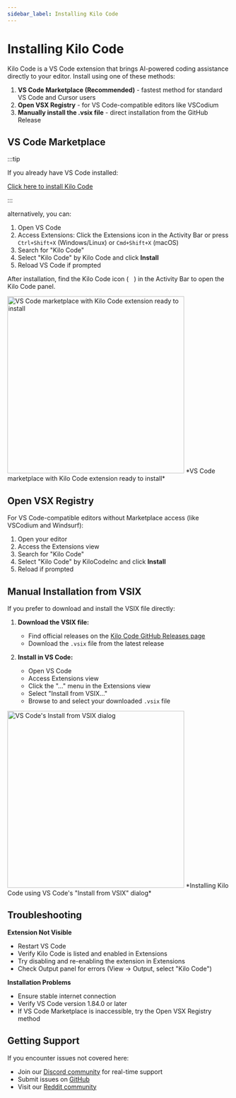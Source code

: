 ```yaml
---
sidebar_label: Installing Kilo Code
---
```


# Installing Kilo Code

Kilo Code is a VS Code extension that brings AI-powered coding assistance directly to your editor. Install using one of these methods:
1. **VS Code Marketplace (Recommended)** - fastest method for standard VS Code and Cursor users
1. **Open VSX Registry** - for VS Code-compatible editors like VSCodium
1. **Manually install the .vsix file** - direct installation from the GitHub Release

## VS Code Marketplace

:::tip

If you already have VS Code installed:

[Click here to install Kilo Code](vscode:extension/kilocode.Kilo-Code)

:::

alternatively, you can:

1. Open VS Code
2. Access Extensions: Click the Extensions icon in the Activity Bar or press `Ctrl+Shift+X` (Windows/Linux) or `Cmd+Shift+X` (macOS)
3. Search for "Kilo Code"
4. Select "Kilo Code" by Kilo Code and click **Install**
5. Reload VS Code if prompted

After installation, find the Kilo Code icon (<img src="/docs/img/kilo-v1.svg" width="12" />) in the Activity Bar to open the Kilo Code panel.

<img src="/docs/img/installing/installing.png" alt="VS Code marketplace with Kilo Code extension ready to install" width="400" />
*VS Code marketplace with Kilo Code extension ready to install*

## Open VSX Registry

For VS Code-compatible editors without Marketplace access (like VSCodium and Windsurf):

1. Open your editor
2. Access the Extensions view
3. Search for "Kilo Code"
4. Select "Kilo Code" by KiloCodeInc and click **Install**
5. Reload if prompted

## Manual Installation from VSIX

If you prefer to download and install the VSIX file directly:

1. **Download the VSIX file:**
   * Find official releases on the [Kilo Code GitHub Releases page](https://github.com/KiloCodeInc/Kilo-Code/releases)
   * Download the `.vsix` file from the latest release

2. **Install in VS Code:**
   * Open VS Code
   * Access Extensions view
   * Click the "..." menu in the Extensions view
   * Select "Install from VSIX..."
   * Browse to and select your downloaded `.vsix` file

<img src="/docs/img/installing/installing-2.png" alt="VS Code's Install from VSIX dialog" width="400" />
*Installing Kilo Code using VS Code's "Install from VSIX" dialog*

## Troubleshooting

**Extension Not Visible**
* Restart VS Code
* Verify Kilo Code is listed and enabled in Extensions
* Try disabling and re-enabling the extension in Extensions
* Check Output panel for errors (View → Output, select "Kilo Code")

**Installation Problems**
* Ensure stable internet connection
* Verify VS Code version 1.84.0 or later
* If VS Code Marketplace is inaccessible, try the Open VSX Registry method

## Getting Support

If you encounter issues not covered here:

* Join our [Discord community](https://kilocode.ai/discord) for real-time support
* Submit issues on [GitHub](https://github.com/Kilo-Org/kilocode/issues)
* Visit our [Reddit community](https://www.reddit.com/r/KiloCode)